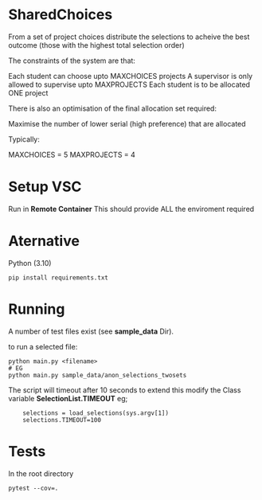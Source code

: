 # SharedChoices

From a set of  project choices distribute the selections to acheive the best outcome (those with the highest total selection order)

The constraints of the system are that:

Each student can choose upto MAXCHOICES projects
A supervisor is only allowed to supervise upto MAXPROJECTS 
Each student is to be allocated ONE project

There is also an optimisation of the final allocation set required: 

Maximise the number of lower serial (high preference) that are allocated

Typically:

MAXCHOICES = 5
MAXPROJECTS = 4

# Setup VSC

Run in **Remote Container** This should provide ALL the enviroment required

# Aternative

Python (3.10) 

```
pip install requirements.txt
```

# Running

A number of test files exist (see **sample_data** Dir).

to run a selected file:

```
python main.py <filename>
# EG
python main.py sample_data/anon_selections_twosets
```

The script will timeout after 10 seconds to extend this modify the Class variable **SelectionList.TIMEOUT** eg;

```
    selections = load_selections(sys.argv[1])
    selections.TIMEOUT=100
```


# Tests

In the root directory

```
pytest --cov=.
```